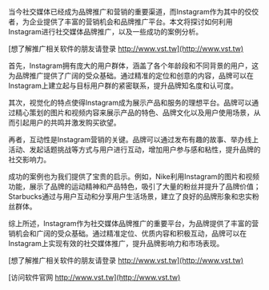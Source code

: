 当今社交媒体已经成为品牌推广和营销的重要渠道，而Instagram作为其中的佼佼者，为企业提供了丰富的营销机会和品牌推广平台。本文将探讨如何利用Instagram进行社交媒体品牌推广，以及一些成功的案例分析。

[想了解推广相关软件的朋友请登录 http://www.vst.tw](http://www.vst.tw)

首先，Instagram拥有庞大的用户群体，涵盖了各个年龄段和不同背景的用户，这为品牌推广提供了广阔的受众基础。通过精准的定位和创意的内容，品牌可以在Instagram上建立起与目标用户群的紧密联系，提升品牌知名度和认可度。

其次，视觉化的特点使得Instagram成为展示产品和服务的理想平台。品牌可以通过精心策划的图片和视频内容来展示产品的特色、品牌文化以及用户使用场景，从而引起用户的共鸣并激发购买欲望。

再者，互动性是Instagram营销的关键。品牌可以通过发布有趣的故事、举办线上活动、发起话题挑战等方式与用户进行互动，增加用户参与感和粘性，提升品牌的社交影响力。

成功的案例也为我们提供了宝贵的启示。例如，Nike利用Instagram的图片和视频功能，展示了品牌的运动精神和产品特色，吸引了大量的粉丝并提升了品牌价值；Starbucks通过与用户互动和分享用户生活场景，建立了良好的品牌形象和忠实粉丝群体。

综上所述，Instagram作为社交媒体品牌推广的重要平台，为品牌提供了丰富的营销机会和广阔的受众基础。通过精准定位、优质内容和积极互动，品牌可以在Instagram上实现有效的社交媒体推广，提升品牌影响力和市场表现。

[想了解推广相关软件的朋友请登录 http://www.vst.tw](http://www.vst.tw)


[访问软件官网 http://www.vst.tw](http://www.vst.tw)
